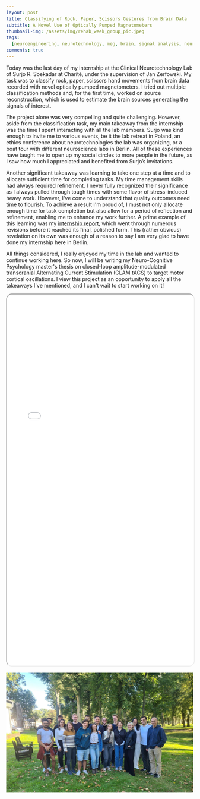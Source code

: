 ```yaml
---
layout: post
title: Classifying of Rock, Paper, Scissors Gestures from Brain Data
subtitle: A Novel Use of Optically Pumped Magnetometers
thumbnail-img: /assets/img/rehab_week_group_pic.jpeg
tags:
  [neuroengineering, neurotechnology, meg, brain, signal analysis, neural data]
comments: true
---
```


Today was the last day of my internship at the Clinical Neurotechnology Lab of Surjo R. Soekadar at Charité, under the supervision of Jan Zerfowski. My task was to classify rock, paper, scissors hand movements from brain data recorded with novel optically pumped magnetometers. I tried out multiple classification methods and, for the first time, worked on source reconstruction, which is used to estimate the brain sources generating the signals of interest.

The project alone was very compelling and quite challenging. However, aside from the classification task, my main takeaway from the internship was the time I spent interacting with all the lab members. Surjo was kind enough to invite me to various events, be it the lab retreat in Poland, an ethics conference about neurotechnologies the lab was organizing, or a boat tour with different neuroscience labs in Berlin. All of these experiences have taught me to open up my social circles to more people in the future, as I saw how much I appreciated and benefited from Surjo’s invitations.

Another significant takeaway was learning to take one step at a time and to allocate sufficient time for completing tasks. My time management skills had always required refinement. I never fully recognized their significance as I always pulled through tough times with some flavor of stress-induced heavy work. However, I've come to understand that quality outcomes need time to flourish. To achieve a result I'm proud of, I must not only allocate enough time for task completion but also allow for a period of reflection and refinement, enabling me to enhance my work further. A prime example of this learning was my [internship report](/assets/pdf/berlin_internship_report-Karahan_Yilmazer.pdf), which went through numerous revisions before it reached its final, polished form. This (rather obvious) revelation on its own was enough of a reason to say I am very glad to have done my internship here in Berlin.

All things considered, I really enjoyed my time in the lab and wanted to continue working here. So now, I will be writing my Neuro-Cognitive Psychology master's thesis on closed-loop amplitude-modulated transcranial Alternating Current Stimulation (CLAM tACS) to target motor cortical oscillations. I view this project as an opportunity to apply all the takeaways I've mentioned, and I can't wait to start working on it!

<iframe src="/assets/pdf/berlin_internship_report-Karahan_Yilmazer.pdf" width="100%" height="1000px" style="border-radius: 15px;"></iframe>

![RehabWeek Poster Presentation](/assets/img/cnt_lab_retreat_poland.jpeg)

